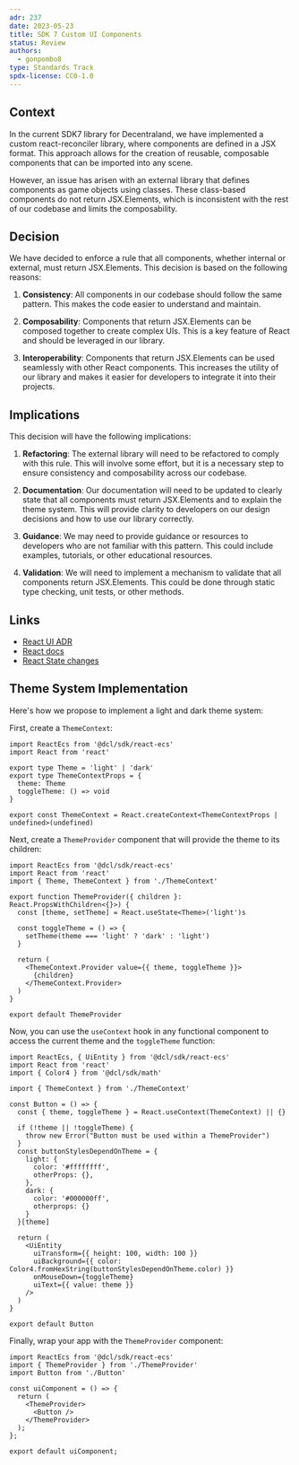 ```yaml
---
adr: 237
date: 2023-05-23
title: SDK 7 Custom UI Components
status: Review
authors:
  - gonpombo8
type: Standards Track
spdx-license: CC0-1.0
---
```


## Context

In the current SDK7 library for Decentraland, we have implemented a custom react-reconciler library, where components are defined in a JSX format. This approach allows for the creation of reusable, composable components that can be imported into any scene.

However, an issue has arisen with an external library that defines components as game objects using classes. These class-based components do not return JSX.Elements, which is inconsistent with the rest of our codebase and limits the composability.

## Decision

We have decided to enforce a rule that all components, whether internal or external, must return JSX.Elements. This decision is based on the following reasons:

1. **Consistency**: All components in our codebase should follow the same pattern. This makes the code easier to understand and maintain.

2. **Composability**: Components that return JSX.Elements can be composed together to create complex UIs. This is a key feature of React and should be leveraged in our library.

3. **Interoperability**: Components that return JSX.Elements can be used seamlessly with other React components. This increases the utility of our library and makes it easier for developers to integrate it into their projects.

## Implications

This decision will have the following implications:

1. **Refactoring**: The external library will need to be refactored to comply with this rule. This will involve some effort, but it is a necessary step to ensure consistency and composability across our codebase.

2. **Documentation**: Our documentation will need to be updated to clearly state that all components must return JSX.Elements and to explain the theme system. This will provide clarity to developers on our design decisions and how to use our library correctly.

3. **Guidance**: We may need to provide guidance or resources to developers who are not familiar with this pattern. This could include examples, tutorials, or other educational resources.

4. **Validation**: We will need to implement a mechanism to validate that all components return JSX.Elements. This could be done through static type checking, unit tests, or other methods.

## Links

- [React UI ADR](https://adr.decentraland.org/adr/ADR-124)
- [React docs](https://react.dev)
- [React State changes](https://react.dev/learn/reacting-to-input-with-state)

## Theme System Implementation

Here's how we propose to implement a light and dark theme system:

First, create a `ThemeContext`:

```tsx
import ReactEcs from '@dcl/sdk/react-ecs'
import React from 'react'

export type Theme = 'light' | 'dark'
export type ThemeContextProps = {
  theme: Theme
  toggleTheme: () => void
}

export const ThemeContext = React.createContext<ThemeContextProps | undefined>(undefined)
```

Next, create a `ThemeProvider` component that will provide the theme to its children:

```tsx
import ReactEcs from '@dcl/sdk/react-ecs'
import React from 'react'
import { Theme, ThemeContext } from './ThemeContext'

export function ThemeProvider({ children }: React.PropsWithChildren<{}>) {
  const [theme, setTheme] = React.useState<Theme>('light')s

  const toggleTheme = () => {
    setTheme(theme === 'light' ? 'dark' : 'light')
  }

  return (
    <ThemeContext.Provider value={{ theme, toggleTheme }}>
      {children}
    </ThemeContext.Provider>
  )
}

export default ThemeProvider
```

Now, you can use the `useContext` hook in any functional component to access the current theme and the `toggleTheme` function:

```tsx
import ReactEcs, { UiEntity } from '@dcl/sdk/react-ecs'
import React from 'react'
import { Color4 } from '@dcl/sdk/math'

import { ThemeContext } from './ThemeContext'

const Button = () => {
  const { theme, toggleTheme } = React.useContext(ThemeContext) || {}

  if (!theme || !toggleTheme) {
    throw new Error("Button must be used within a ThemeProvider")
  }
  const buttonStylesDependOnTheme = {
    light: {
      color: '#ffffffff',
      otherProps: {},
    },
    dark: {
      color: '#000000ff',
      otherprops: {}
    }
  }[theme]

  return (
    <UiEntity
      uiTransform={{ height: 100, width: 100 }}
      uiBackground={{ color: Color4.fromHexString(buttonStylesDependOnTheme.color) }}
      onMouseDown={toggleTheme}
      uiText={{ value: theme }}
    />
  )
}

export default Button
```

Finally, wrap your app with the `ThemeProvider` component:

```tsx
import ReactEcs from '@dcl/sdk/react-ecs'
import { ThemeProvider } from './ThemeProvider'
import Button from './Button'

const uiComponent = () => {
  return (
    <ThemeProvider>
      <Button />
    </ThemeProvider>
  );
};

export default uiComponent;
```